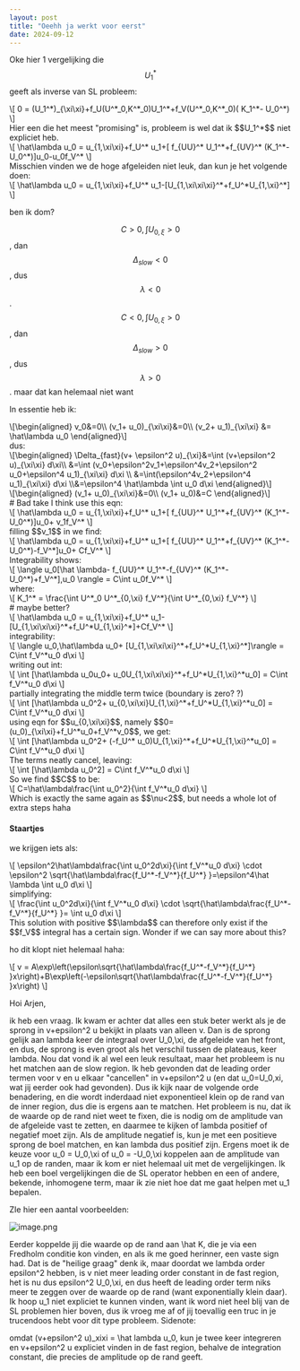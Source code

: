 ```yaml
---
layout: post
title: "Oeehh ja werkt voor eerst"
date: 2024-09-12
---
```

Oke hier 1 vergelijking die $$U_1^*$$ geeft als inverse van SL probleem:
<div>\[
0 = (U_1^*)_{\xi\xi}+f_U(U^*_0,K^*_0)U_1^*+f_V(U^*_0,K^*_0)( K_1^*- U_0^*)
\]</div>
Hier een die het meest "promising" is, probleem is wel dat ik $$U_1^*$$ niet expliciet heb.
<div>\[
\hat\lambda u_0 = u_{1,\xi\xi}+f_U^* u_1+[ f_{UU}^* U_1^*+f_{UV}^* (K_1^*-U_0^*)]u_0-u_0f_V^*
\]</div>
Misschien vinden we de hoge afgeleiden niet leuk, dan kun je het volgende doen:
<div>\[
\hat\lambda u_0 = u_{1,\xi\xi}+f_U^* u_1-[U_{1,\xi\xi\xi}^*+f_U^*U_{1,\xi}^*]
\]</div>


ben ik dom? 

$$C>0,\int U_{0,\xi}>0$$, dan $$\Delta_{slow}<0$$, dus $$\lambda<0$$. 
$$C<0,\int U_{0,\xi}>0$$, dan $$\Delta_{slow}>0$$, dus $$\lambda>0$$.  maar dat kan helemaal niet want 


In essentie heb ik:
<div>\[\begin{aligned}
v_0&=0\\
(v_1+ u_0)_{\xi\xi}&=0\\
(v_2+ u_1)_{\xi\xi} &= \hat\lambda u_0
\end{aligned}\]</div>
dus:
<div>\[\begin{aligned}
\Delta_{fast}(v+ \epsilon^2 u)_{\xi}&=\int (v+\epsilon^2 u)_{\xi\xi} d\xi\\
&=\int (v_0+\epsilon^2v_1+\epsilon^4v_2+\epsilon^2 u_0+\epsilon^4 u_1)_{\xi\xi} d\xi \\
&=\int(\epsilon^4v_2+\epsilon^4 u_1)_{\xi\xi} d\xi 
\\&=\epsilon^4 \hat\lambda \int  u_0 d\xi
\end{aligned}\]</div>

<div>\[\begin{aligned}
(v_1+ u_0)_{\xi\xi}&=0\\
(v_1+ u_0)&=C
\end{aligned}\]</div>
# Bad take I think
use this eqn:
<div>\[
\hat\lambda u_0 = u_{1,\xi\xi}+f_U^* u_1+[ f_{UU}^* U_1^*+f_{UV}^* (K_1^*-U_0^*)]u_0+ v_1f_V^*
\]</div>
filling $$v_1$$ in we find:
<div>\[
\hat\lambda u_0 = u_{1,\xi\xi}+f_U^* u_1+[ f_{UU}^* U_1^*+f_{UV}^* (K_1^*-U_0^*)-f_V^*]u_0+ Cf_V^*
\]</div>
Integrability shows:
<div>\[
\langle  u_0[\hat \lambda- f_{UU}^* U_1^*-f_{UV}^* (K_1^*-U_0^*)+f_V^*],u_0 \rangle = C\int u_0f_V^*
\]</div>
where:
<div>\[
K_1^*  = \frac{\int U^*_0 U^*_{0,\xi} f_V^*}{\int U^*_{0,\xi} f_V^*}
\]</div>
# maybe better?
<div>\[
\hat\lambda u_0 = u_{1,\xi\xi}+f_U^* u_1-[U_{1,\xi\xi\xi}^*+f_U^*U_{1,\xi}^*]+Cf_V^*
\]</div>
integrability:
<div>\[
\langle u_0,\hat\lambda u_0+ [U_{1,\xi\xi\xi}^*+f_U^*U_{1,\xi}^*]\rangle = C\int f_V^*u_0 d\xi
\]</div>
writing out int:
<div>\[
\int [\hat\lambda u_0u_0+ u_0U_{1,\xi\xi\xi}^*+f_U^*U_{1,\xi}^*u_0] = C\int f_V^*u_0 d\xi
\]</div>
partially integrating the middle term twice (boundary is zero? ?)
<div>\[
\int [\hat\lambda u_0^2+ u_{0,\xi\xi}U_{1,\xi}^*+f_U^*U_{1,\xi}^*u_0] = C\int f_V^*u_0 d\xi
\]</div>
using eqn for $$u_{0,\xi\xi}$$, namely $$0= (u_0)_{\xi\xi}+f_U^*u_0+f_V^*v_0$$, we get:
<div>\[
\int [\hat\lambda u_0^2+ (-f_U^* u_0)U_{1,\xi}^*+f_U^*U_{1,\xi}^*u_0] = C\int f_V^*u_0 d\xi
\]</div>
The terms neatly cancel, leaving:
<div>\[
\int [\hat\lambda u_0^2] = C\int f_V^*u_0 d\xi
\]</div>
So we find $$C$$ to be:
<div>\[
C=\hat\lambda\frac{\int  u_0^2}{\int f_V^*u_0 d\xi} 
\]</div>
Which is exactly the same again as $$\nu<2$$, but needs a whole lot of extra steps haha


#### Staartjes

we krijgen iets als:
<div>\[
\epsilon^2\hat\lambda\frac{\int  u_0^2d\xi}{\int f_V^*u_0 d\xi} \cdot \epsilon^2 \sqrt{\hat\lambda\frac{f_U^*-f_V^*}{f_U^*} }=\epsilon^4\hat \lambda \int u_0 d\xi
\]</div>
simplifying:
<div>\[
\frac{\int  u_0^2d\xi}{\int f_V^*u_0 d\xi} \cdot  \sqrt{\hat\lambda\frac{f_U^*-f_V^*}{f_U^*} }=  \int u_0 d\xi
\]</div>
This solution with positive $$\lambda$$ can therefore only exist if the $$f_V$$ integral has a certain sign. Wonder if we can say more about this? 



ho dit klopt niet helemaal haha:
<div>\[
v = A\exp\left(\epsilon\sqrt{\hat\lambda\frac{f_U^*-f_V^*}{f_U^*} }x\right)+B\exp\left(-\epsilon\sqrt{\hat\lambda\frac{f_U^*-f_V^*}{f_U^*} }x\right)
\]</div>




Hoi Arjen,  

ik heb een vraag. Ik kwam er achter dat alles een stuk beter werkt als je de sprong in v+epsilon^2 u bekijkt in plaats van alleen v. Dan is de sprong gelijk aan lambda keer de integraal over U_0,\xi, de afgeleide van het front, en dus, de sprong is even groot als het verschil tussen de plateaus, keer lambda. Nou dat vond ik al wel een leuk resultaat, maar het probleem is nu het matchen aan de slow region. Ik heb gevonden dat de leading order termen voor v en u elkaar "cancellen" in v+epsilon^2 u (en dat u_0=U_0,xi, wat jij eerder ook had gevonden). Dus ik kijk naar de volgende orde benadering, en die wordt inderdaad niet exponentieel klein op de rand van de inner region, dus die is ergens aan te matchen. Het probleem is nu, dat ik de waarde op de rand niet weet te fixen, die is nodig om de amplitude van de afgeleide vast te zetten, en daarmee te kijken of lambda positief of negatief moet zijn. Als de amplitude negatief is, kun je met een positieve sprong de boel matchen, en kan lambda dus positief zijn. Ergens moet ik de keuze voor u_0 = U_0,\xi of u_0 = -U_0,\xi koppelen aan de amplitude van u_1 op de randen, maar ik kom er niet helemaal uit met de vergelijkingen. Ik heb een boel vergelijkingen die de SL operator hebben en een of andere, bekende, inhomogene term, maar ik zie niet hoe dat me gaat helpen met u_1 bepalen.  

ZIe hier een aantal voorbeelden:

![image.png](blob:https://mail.google.com/624c03db-16dd-47fc-9747-c93716c0e2ed)  

Eerder koppelde jij die waarde op de rand aan \hat K, die je via een Fredholm conditie kon vinden, en als ik me goed herinner, een vaste sign had. Dat is de "heilige graag" denk ik, maar doordat we lambda order epsilon^2 hebben, is v niet meer leading order constant in de fast region, het is nu dus epsilon^2 U_0,\xi, en dus heeft de leading order term niks meer te zeggen over de waarde op de rand (want exponentially klein daar). Ik hoop u_1 niet expliciet te kunnen vinden, want ik word niet heel blij van de SL problemen hier boven, dus ik vroeg me af of jij toevallig een truc in je trucendoos hebt voor dit type probleem. Sidenote:

omdat (v+epsilon^2 u)_xixi = \hat lambda u_0, kun je twee keer integreren en v+epsilon^2 u expliciet vinden in de fast region, behalve de integration constant, die precies de amplitude op de rand geeft.